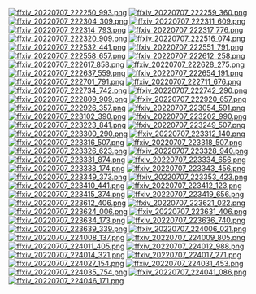 [![ffxiv_20220707_222250_993.png](./image_e_thumb/ffxiv_20220707_222250_993.png.thumb.jpg)](./image_e/ffxiv_20220707_222250_993.png) 
[![ffxiv_20220707_222259_360.png](./image_e_thumb/ffxiv_20220707_222259_360.png.thumb.jpg)](./image_e/ffxiv_20220707_222259_360.png) 
[![ffxiv_20220707_222304_309.png](./image_e_thumb/ffxiv_20220707_222304_309.png.thumb.jpg)](./image_e/ffxiv_20220707_222304_309.png) 
[![ffxiv_20220707_222311_609.png](./image_e_thumb/ffxiv_20220707_222311_609.png.thumb.jpg)](./image_e/ffxiv_20220707_222311_609.png) 
[![ffxiv_20220707_222314_793.png](./image_e_thumb/ffxiv_20220707_222314_793.png.thumb.jpg)](./image_e/ffxiv_20220707_222314_793.png) 
[![ffxiv_20220707_222317_776.png](./image_e_thumb/ffxiv_20220707_222317_776.png.thumb.jpg)](./image_e/ffxiv_20220707_222317_776.png) 
[![ffxiv_20220707_222320_909.png](./image_e_thumb/ffxiv_20220707_222320_909.png.thumb.jpg)](./image_e/ffxiv_20220707_222320_909.png) 
[![ffxiv_20220707_222516_074.png](./image_e_thumb/ffxiv_20220707_222516_074.png.thumb.jpg)](./image_e/ffxiv_20220707_222516_074.png) 
[![ffxiv_20220707_222532_441.png](./image_e_thumb/ffxiv_20220707_222532_441.png.thumb.jpg)](./image_e/ffxiv_20220707_222532_441.png) 
[![ffxiv_20220707_222551_791.png](./image_e_thumb/ffxiv_20220707_222551_791.png.thumb.jpg)](./image_e/ffxiv_20220707_222551_791.png) 
[![ffxiv_20220707_222558_657.png](./image_e_thumb/ffxiv_20220707_222558_657.png.thumb.jpg)](./image_e/ffxiv_20220707_222558_657.png) 
[![ffxiv_20220707_222612_258.png](./image_e_thumb/ffxiv_20220707_222612_258.png.thumb.jpg)](./image_e/ffxiv_20220707_222612_258.png) 
[![ffxiv_20220707_222617_858.png](./image_e_thumb/ffxiv_20220707_222617_858.png.thumb.jpg)](./image_e/ffxiv_20220707_222617_858.png) 
[![ffxiv_20220707_222628_275.png](./image_e_thumb/ffxiv_20220707_222628_275.png.thumb.jpg)](./image_e/ffxiv_20220707_222628_275.png) 
[![ffxiv_20220707_222637_559.png](./image_e_thumb/ffxiv_20220707_222637_559.png.thumb.jpg)](./image_e/ffxiv_20220707_222637_559.png) 
[![ffxiv_20220707_222654_191.png](./image_e_thumb/ffxiv_20220707_222654_191.png.thumb.jpg)](./image_e/ffxiv_20220707_222654_191.png) 
[![ffxiv_20220707_222701_791.png](./image_e_thumb/ffxiv_20220707_222701_791.png.thumb.jpg)](./image_e/ffxiv_20220707_222701_791.png) 
[![ffxiv_20220707_222711_676.png](./image_e_thumb/ffxiv_20220707_222711_676.png.thumb.jpg)](./image_e/ffxiv_20220707_222711_676.png) 
[![ffxiv_20220707_222734_742.png](./image_e_thumb/ffxiv_20220707_222734_742.png.thumb.jpg)](./image_e/ffxiv_20220707_222734_742.png) 
[![ffxiv_20220707_222742_290.png](./image_e_thumb/ffxiv_20220707_222742_290.png.thumb.jpg)](./image_e/ffxiv_20220707_222742_290.png) 
[![ffxiv_20220707_222809_909.png](./image_e_thumb/ffxiv_20220707_222809_909.png.thumb.jpg)](./image_e/ffxiv_20220707_222809_909.png) 
[![ffxiv_20220707_222920_657.png](./image_e_thumb/ffxiv_20220707_222920_657.png.thumb.jpg)](./image_e/ffxiv_20220707_222920_657.png) 
[![ffxiv_20220707_222926_357.png](./image_e_thumb/ffxiv_20220707_222926_357.png.thumb.jpg)](./image_e/ffxiv_20220707_222926_357.png) 
[![ffxiv_20220707_223054_591.png](./image_e_thumb/ffxiv_20220707_223054_591.png.thumb.jpg)](./image_e/ffxiv_20220707_223054_591.png) 
[![ffxiv_20220707_223102_390.png](./image_e_thumb/ffxiv_20220707_223102_390.png.thumb.jpg)](./image_e/ffxiv_20220707_223102_390.png) 
[![ffxiv_20220707_223202_990.png](./image_e_thumb/ffxiv_20220707_223202_990.png.thumb.jpg)](./image_e/ffxiv_20220707_223202_990.png) 
[![ffxiv_20220707_223223_841.png](./image_e_thumb/ffxiv_20220707_223223_841.png.thumb.jpg)](./image_e/ffxiv_20220707_223223_841.png) 
[![ffxiv_20220707_223249_507.png](./image_e_thumb/ffxiv_20220707_223249_507.png.thumb.jpg)](./image_e/ffxiv_20220707_223249_507.png) 
[![ffxiv_20220707_223300_290.png](./image_e_thumb/ffxiv_20220707_223300_290.png.thumb.jpg)](./image_e/ffxiv_20220707_223300_290.png) 
[![ffxiv_20220707_223312_140.png](./image_e_thumb/ffxiv_20220707_223312_140.png.thumb.jpg)](./image_e/ffxiv_20220707_223312_140.png) 
[![ffxiv_20220707_223316_507.png](./image_e_thumb/ffxiv_20220707_223316_507.png.thumb.jpg)](./image_e/ffxiv_20220707_223316_507.png) 
[![ffxiv_20220707_223318_507.png](./image_e_thumb/ffxiv_20220707_223318_507.png.thumb.jpg)](./image_e/ffxiv_20220707_223318_507.png) 
[![ffxiv_20220707_223326_623.png](./image_e_thumb/ffxiv_20220707_223326_623.png.thumb.jpg)](./image_e/ffxiv_20220707_223326_623.png) 
[![ffxiv_20220707_223328_940.png](./image_e_thumb/ffxiv_20220707_223328_940.png.thumb.jpg)](./image_e/ffxiv_20220707_223328_940.png) 
[![ffxiv_20220707_223331_874.png](./image_e_thumb/ffxiv_20220707_223331_874.png.thumb.jpg)](./image_e/ffxiv_20220707_223331_874.png) 
[![ffxiv_20220707_223334_656.png](./image_e_thumb/ffxiv_20220707_223334_656.png.thumb.jpg)](./image_e/ffxiv_20220707_223334_656.png) 
[![ffxiv_20220707_223338_174.png](./image_e_thumb/ffxiv_20220707_223338_174.png.thumb.jpg)](./image_e/ffxiv_20220707_223338_174.png) 
[![ffxiv_20220707_223343_456.png](./image_e_thumb/ffxiv_20220707_223343_456.png.thumb.jpg)](./image_e/ffxiv_20220707_223343_456.png) 
[![ffxiv_20220707_223349_373.png](./image_e_thumb/ffxiv_20220707_223349_373.png.thumb.jpg)](./image_e/ffxiv_20220707_223349_373.png) 
[![ffxiv_20220707_223353_423.png](./image_e_thumb/ffxiv_20220707_223353_423.png.thumb.jpg)](./image_e/ffxiv_20220707_223353_423.png) 
[![ffxiv_20220707_223410_441.png](./image_e_thumb/ffxiv_20220707_223410_441.png.thumb.jpg)](./image_e/ffxiv_20220707_223410_441.png) 
[![ffxiv_20220707_223412_123.png](./image_e_thumb/ffxiv_20220707_223412_123.png.thumb.jpg)](./image_e/ffxiv_20220707_223412_123.png) 
[![ffxiv_20220707_223415_374.png](./image_e_thumb/ffxiv_20220707_223415_374.png.thumb.jpg)](./image_e/ffxiv_20220707_223415_374.png) 
[![ffxiv_20220707_223419_656.png](./image_e_thumb/ffxiv_20220707_223419_656.png.thumb.jpg)](./image_e/ffxiv_20220707_223419_656.png) 
[![ffxiv_20220707_223612_406.png](./image_e_thumb/ffxiv_20220707_223612_406.png.thumb.jpg)](./image_e/ffxiv_20220707_223612_406.png) 
[![ffxiv_20220707_223621_022.png](./image_e_thumb/ffxiv_20220707_223621_022.png.thumb.jpg)](./image_e/ffxiv_20220707_223621_022.png) 
[![ffxiv_20220707_223624_006.png](./image_e_thumb/ffxiv_20220707_223624_006.png.thumb.jpg)](./image_e/ffxiv_20220707_223624_006.png) 
[![ffxiv_20220707_223631_406.png](./image_e_thumb/ffxiv_20220707_223631_406.png.thumb.jpg)](./image_e/ffxiv_20220707_223631_406.png) 
[![ffxiv_20220707_223634_173.png](./image_e_thumb/ffxiv_20220707_223634_173.png.thumb.jpg)](./image_e/ffxiv_20220707_223634_173.png) 
[![ffxiv_20220707_223636_740.png](./image_e_thumb/ffxiv_20220707_223636_740.png.thumb.jpg)](./image_e/ffxiv_20220707_223636_740.png) 
[![ffxiv_20220707_223639_339.png](./image_e_thumb/ffxiv_20220707_223639_339.png.thumb.jpg)](./image_e/ffxiv_20220707_223639_339.png) 
[![ffxiv_20220707_224006_021.png](./image_e_thumb/ffxiv_20220707_224006_021.png.thumb.jpg)](./image_e/ffxiv_20220707_224006_021.png) 
[![ffxiv_20220707_224008_137.png](./image_e_thumb/ffxiv_20220707_224008_137.png.thumb.jpg)](./image_e/ffxiv_20220707_224008_137.png) 
[![ffxiv_20220707_224009_805.png](./image_e_thumb/ffxiv_20220707_224009_805.png.thumb.jpg)](./image_e/ffxiv_20220707_224009_805.png) 
[![ffxiv_20220707_224011_405.png](./image_e_thumb/ffxiv_20220707_224011_405.png.thumb.jpg)](./image_e/ffxiv_20220707_224011_405.png) 
[![ffxiv_20220707_224012_988.png](./image_e_thumb/ffxiv_20220707_224012_988.png.thumb.jpg)](./image_e/ffxiv_20220707_224012_988.png) 
[![ffxiv_20220707_224014_321.png](./image_e_thumb/ffxiv_20220707_224014_321.png.thumb.jpg)](./image_e/ffxiv_20220707_224014_321.png) 
[![ffxiv_20220707_224017_271.png](./image_e_thumb/ffxiv_20220707_224017_271.png.thumb.jpg)](./image_e/ffxiv_20220707_224017_271.png) 
[![ffxiv_20220707_224027_154.png](./image_e_thumb/ffxiv_20220707_224027_154.png.thumb.jpg)](./image_e/ffxiv_20220707_224027_154.png) 
[![ffxiv_20220707_224031_453.png](./image_e_thumb/ffxiv_20220707_224031_453.png.thumb.jpg)](./image_e/ffxiv_20220707_224031_453.png) 
[![ffxiv_20220707_224035_754.png](./image_e_thumb/ffxiv_20220707_224035_754.png.thumb.jpg)](./image_e/ffxiv_20220707_224035_754.png) 
[![ffxiv_20220707_224041_086.png](./image_e_thumb/ffxiv_20220707_224041_086.png.thumb.jpg)](./image_e/ffxiv_20220707_224041_086.png) 
[![ffxiv_20220707_224046_171.png](./image_e_thumb/ffxiv_20220707_224046_171.png.thumb.jpg)](./image_e/ffxiv_20220707_224046_171.png) 

